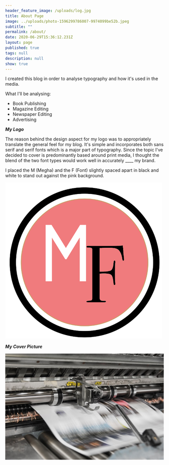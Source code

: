 ```yaml
---
header_feature_image: /uploads/log.jpg
title: About Page
image: ../uploads/photo-1596299786007-9974099be52b.jpeg
subtitle: ""
permalink: /about/
date: 2020-06-29T15:36:12.231Z
layout: page
published: true
tags: null
description: null
show: true
---
```

I created this blog in order to analyse typography and how it's used in the media. 

What I'll be analysing:

* Book Publishing 
* Magazine Editing
* Newspaper Editing
* Advertising

***My Logo***

The reason behind the design aspect for my logo was to appropriately translate the general feel for my blog. It's simple and incorporates both sans serif and serif fonts which is a major part of typography. Since the topic I've decided to cover is predominantly based around print media, I thought the blend of the two font types would work well in accurately \_\_\_\_ my brand. 

I placed the M (Megha) and the F (Font) slightly spaced apart in black and white to stand out against the pink background. 

![](../uploads/picture-1.png)

***My Cover Picture***

![](../uploads/photo-1503694978374-8a2fa686963a.jpeg)